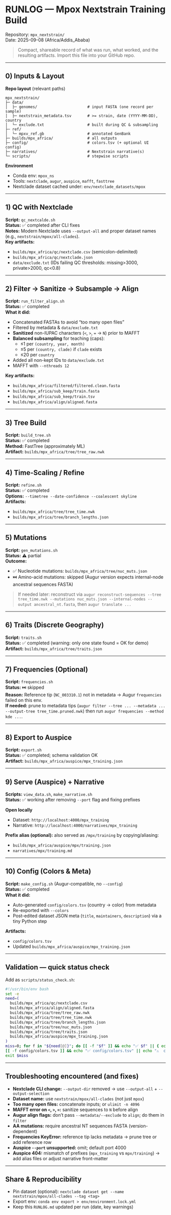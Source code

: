 # RUNLOG — Mpox Nextstrain Training Build

Repository: `mpx_nextstrain/`  
Date: 2025-09-08 (Africa/Addis_Ababa)

> Compact, shareable record of what was run, what worked, and the resulting artifacts. Import this file into your GitHub repo.

---

## 0) Inputs & Layout

**Repo layout** (relevant paths)
```
mpx_nextstrain/
├─ data/
│  ├─ genomes/                      # input FASTA (one record per sample)
│  ├─ nextstrain_metadata.tsv       # >= strain, date (YYYY-MM-DD), country
│  └─ exclude.txt                   # built during QC & subsampling
├─ ref/
│  └─ mpxv_ref.gb                   # annotated GenBank
├─ builds/mpx_africa/               # all outputs
├─ config/                          # colors.tsv (+ optional UI config)
├─ narratives/                      # Nextstrain narrative(s)
└─ scripts/                         # stepwise scripts
```

**Environment**
- Conda env: `mpox_ns`
- Tools: `nextclade`, `augur`, `auspice`, `mafft`, `fasttree`
- Nextclade dataset cached under: `env/nextclade_datasets/mpox`

---

## 1) QC with Nextclade

**Script:** `qc_nextcalde.sh`  
**Status:** ✅ completed after CLI fixes  
**Notes:** Modern Nextclade uses `--output-all` and proper dataset names (e.g., `nextstrain/mpox/all-clades`).  
**Key artifacts:**
- `builds/mpx_africa/qc/nextclade.csv` (semicolon-delimited)
- `builds/mpx_africa/qc/nextclade.json`
- `data/exclude.txt` (IDs failing QC thresholds: missing>3000, private>2000, qc<0.8)

---

## 2) Filter → Sanitize → Subsample → Align

**Script:** `run_filter_align.sh`  
**Status:** ✅ completed  
**What it did:**
- Concatenated FASTAs to avoid “too many open files”
- Filtered by metadata & `data/exclude.txt`
- **Sanitized** non-IUPAC characters (`<`, `>`, `=` → `N`) prior to MAFFT
- **Balanced subsampling** for teaching (caps):  
  - ≤1 per `(country, year, month)`  
  - ≤5 per `(country, clade)` if `clade` exists  
  - ≤20 per `country`  
- Added all non-kept IDs to `data/exclude.txt`
- MAFFT with `--nthreads 12`

**Key artifacts:**
- `builds/mpx_africa/filtered/filtered.clean.fasta`
- `builds/mpx_africa/sub_keep/train.fasta`
- `builds/mpx_africa/sub_keep/train.tsv`
- `builds/mpx_africa/align/aligned.fasta`

---

## 3) Tree Build

**Script:** `build_tree.sh`  
**Status:** ✅ completed  
**Method:** FastTree (approximately ML)  
**Artifact:** `builds/mpx_africa/tree/tree_raw.nwk`

---

## 4) Time-Scaling / Refine

**Script:** `refine.sh`  
**Status:** ✅ completed  
**Options:** `--timetree --date-confidence --coalescent skyline`  
**Artifacts:**
- `builds/mpx_africa/tree/tree_time.nwk`
- `builds/mpx_africa/tree/branch_lengths.json`

---

## 5) Mutations

**Script:** `gen_mutations.sh`  
**Status:** ⚠️ partial  
**Outcome:**
- ✅ Nucleotide mutations: `builds/mpx_africa/tree/nuc_muts.json`
- ⏭️ Amino-acid mutations: skipped (Augur version expects internal-node ancestral sequences FASTA)

> If needed later: reconstruct via `augur reconstruct-sequences --tree tree_time.nwk --mutations nuc_muts.json --internal-nodes --output ancestral_nt.fasta`, then `augur translate ...`

---

## 6) Traits (Discrete Geography)

**Script:** `traits.sh`  
**Status:** ✅ completed (warning: only one state found = OK for demo)  
**Artifact:** `builds/mpx_africa/tree/traits.json`

---

## 7) Frequencies (Optional)

**Script:** `frequencies.sh`  
**Status:** ⏭️ skipped  
**Reason:** Reference tip (`NC_003310.1`) not in metadata → Augur `frequencies` failed on this env.  
**If needed:** prune to metadata tips (`augur filter --tree ... --metadata ... --output-tree tree_time.pruned.nwk`) then run `augur frequencies --method kde ...`.

---

## 8) Export to Auspice

**Script:** `export.sh`  
**Status:** ✅ completed; schema validation OK  
**Artifact:** `builds/mpx_africa/auspice/mpx_training.json`

---

## 9) Serve (Auspice) + Narrative

**Scripts:** `view_data.sh`, `make_narrative.sh`  
**Status:** ✅ working after removing `--port` flag and fixing prefixes

**Open locally**
- Dataset: `http://localhost:4000/mpx_training`  
- Narrative: `http://localhost:4000/narratives/mpx_training`

**Prefix alias (optional):** also served as `/mpx/training` by copying/aliasing:
- `builds/mpx_africa/auspice/mpx/training.json`
- `narratives/mpx/training.md`

---

## 10) Config (Colors & Meta)

**Script:** `make_config.sh` (Augur-compatible, no `--config`)  
**Status:** ✅ completed  
**What it did:**  
- Auto-generated `config/colors.tsv` (country → color) from metadata  
- Re-exported with `--colors`  
- Post-edited dataset JSON meta (`title`, `maintainers`, `description`) via a tiny Python step

**Artifacts:**
- `config/colors.tsv`
- Updated `builds/mpx_africa/auspice/mpx_training.json`

---

## Validation — quick status check

Add as `scripts/status_check.sh`:
```bash
#!/usr/bin/env bash
set -e
need=(
  builds/mpx_africa/qc/nextclade.csv
  builds/mpx_africa/align/aligned.fasta
  builds/mpx_africa/tree/tree_raw.nwk
  builds/mpx_africa/tree/tree_time.nwk
  builds/mpx_africa/tree/branch_lengths.json
  builds/mpx_africa/tree/nuc_muts.json
  builds/mpx_africa/tree/traits.json
  builds/mpx_africa/auspice/mpx_training.json
)
miss=0; for f in "${need[@]}"; do [[ -f "$f" ]] && echo "✅ $f" || { echo "❌ $f"; miss=1; }; done
[[ -f config/colors.tsv ]] && echo "✅ config/colors.tsv" || echo "⚠️  config/colors.tsv (optional)"
exit $miss
```

---

## Troubleshooting encountered (and fixes)

- **Nextclade CLI change:** `--output-dir` removed → use `--output-all` + `--output-selection`  
- **Dataset name:** use `nextstrain/mpox/all-clades` (not just `mpox`)  
- **Too many open files:** concatenate inputs; or `ulimit -n 4096`  
- **MAFFT error on `<`, `>`, `=`:** sanitize sequences to `N` before align  
- **Augur align flags:** don’t pass `--metadata/--exclude` to `align`; do them in `filter`  
- **AA mutations:** require ancestral NT sequences FASTA (version-dependent)  
- **Frequencies  KeyError:** reference tip lacks metadata → prune tree or add reference row  
- **Auspice `--port` unsupported:** omit; default port 4000  
- **Auspice 404:** mismatch of prefixes (`mpx_training` vs `mpx/training`) → add alias files or adjust narrative front-matter

---

## Share & Reproducibility

- Pin dataset (optional): `nextclade dataset get --name nextstrain/mpox/all-clades --tag <tag>`  
- Export env: `conda env export > env/environment.lock.yml`  
- Keep this `RUNLOG.md` updated per run (date, key warnings)  

